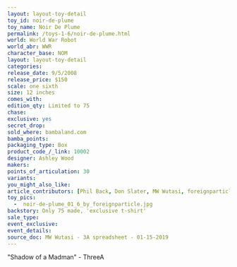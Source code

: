 ```yaml
---
layout: layout-toy-detail 
toy_id: noir-de-plume
toy_name: Noir De Plume
permalink: /toys-1-6/noir-de-plume.html
world: World War Robot
world_abr: WWR
character_base: NOM
layout: layout-toy-detail
categories: 
release_date: 9/5/2008
release_price: $150 
scale: one sixth
size: 12 inches
comes_with: 
edition_qty: Limited to 75
chase: 
exclusive: yes
secret_drop: 
sold_where: bambaland.com
bamba_points: 
packaging_type: Box
product_code_/_link: 10002
designer: Ashley Wood
makers: 
points_of_articulation: 30
variants: 
you_might_also_like:
article_contributors: [Phil Back, Don Slater, MW Wutasi, foreignparticle]
toy_pics: 
  -  noir-de-plume_01_6_by_foreignparticle.jpg
backstory: Only 75 made, 'exclusive t-shirt'
sale_type: 
event_exclusive: 
event_details: 
source_doc: MW Wutasi - 3A spreadsheet - 01-15-2019
---
```

"Shadow of a Madman" - ThreeA